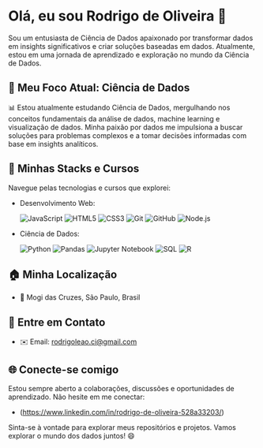 # Olá, eu sou Rodrigo de Oliveira 👋

Sou um entusiasta de Ciência de Dados apaixonado por transformar dados em insights significativos e criar soluções baseadas em dados. Atualmente, estou em uma jornada de aprendizado e exploração no mundo da Ciência de Dados.

## 🚀 Meu Foco Atual: Ciência de Dados

📊 Estou atualmente estudando Ciência de Dados, mergulhando nos conceitos fundamentais da análise de dados, machine learning e visualização de dados. Minha paixão por dados me impulsiona a buscar soluções para problemas complexos e a tomar decisões informadas com base em insights analíticos.

## 🌟 Minhas Stacks e Cursos

Navegue pelas tecnologias e cursos que explorei:

- Desenvolvimento Web:

  ![JavaScript](https://img.shields.io/badge/JavaScript-F7DF1E?style=for-the-badge&logo=javascript&logoColor=black) ![HTML5](https://img.shields.io/badge/HTML5-E34F26?style=for-the-badge&logo=html5&logoColor=white) ![CSS3](https://img.shields.io/badge/CSS3-1572B6?style=for-the-badge&logo=css3&logoColor=white) ![Git](https://img.shields.io/badge/Git-F05032?style=for-the-badge&logo=git&logoColor=white) ![GitHub](https://img.shields.io/badge/GitHub-181717?style=for-the-badge&logo=github&logoColor=white) ![Node.js](https://img.shields.io/badge/Node.js-43853D?style=for-the-badge&logo=node.js&logoColor=white)

- Ciência de Dados:

  ![Python](https://img.shields.io/badge/Python-3776AB?style=for-the-badge&logo=python&logoColor=white) ![Pandas](https://img.shields.io/badge/Pandas-150458?style=for-the-badge&logo=pandas&logoColor=white) ![Jupyter Notebook](https://img.shields.io/badge/Jupyter-F37626?style=for-the-badge&logo=jupyter&logoColor=white) ![SQL](https://img.shields.io/badge/SQL-3776AB?style=for-the-badge&logo=python&logoColor=white) ![R](https://img.shields.io/badge/R-276DC3?style=for-the-badge&logo=r&logoColor=white)

## 🏠 Minha Localização

- 📍 Mogi das Cruzes, São Paulo, Brasil

## 📧 Entre em Contato

- ✉️ Email: rodrigoleao.ci@gmail.com

## 🌐 Conecte-se comigo

Estou sempre aberto a colaborações, discussões e oportunidades de aprendizado. Não hesite em me conectar:

- (https://www.linkedin.com/in/rodrigo-de-oliveira-528a33203/)

Sinta-se à vontade para explorar meus repositórios e projetos. Vamos explorar o mundo dos dados juntos! 😄
